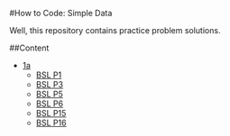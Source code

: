 #How to Code: Simple Data

Well, this repository contains practice problem solutions.

##Content
* [1a]()
    * [BSL P1]()
    * [BSL P3]()
    * [BSL P5]()
    * [BSL P6]()
    * [BSL P15]()
    * [BSL P16]()